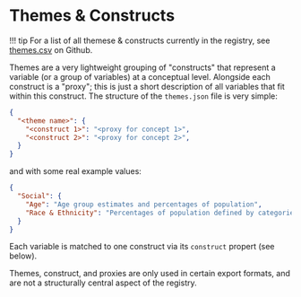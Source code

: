 # Themes & Constructs

!!! tip
    For a list of all themese & constructs currently in the registry, see [themes.csv](https://github.com/healthyregions/oeps/blob/main/docs/reference/themes.csv) on Github.

Themes are a very lightweight grouping of "constructs" that represent a variable (or a group of variables) at a conceptual level. Alongside each construct is a "proxy"; this is just a short description of all variables that fit within this construct. The structure of the `themes.json` file is very simple:

```json
{
  "<theme name>": {
    "<construct 1>": "<proxy for concept 1>",
    "<construct 2>": "<proxy for concept 2>",
  }
}
```

and with some real example values:

```json
{
  "Social": {
    "Age": "Age group estimates and percentages of population",
    "Race & Ethnicity": "Percentages of population defined by categories of race and ethnicity",
  }
}
```

Each variable is matched to one construct via its `construct` propert (see below).

Themes, construct, and proxies are only used in certain export formats, and are not a structurally central aspect of the registry.